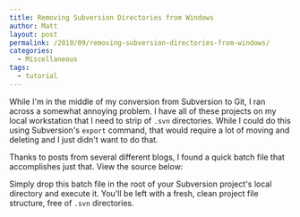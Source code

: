 ```yaml
---
title: Removing Subversion Directories from Windows
author: Matt
layout: post
permalink: /2010/09/removing-subversion-directories-from-windows/
categories:
  - Miscellaneous
tags:
  - tutorial
---
```


While I'm in the middle of my conversion from Subversion to Git, I ran across a somewhat annoying problem. I have all of these projects on my local workstation that I need to strip of `.svn` directories. While I could do this using Subversion's `export` command, that would require a lot of moving and deleting and I just didn't want to do that.

Thanks to posts from several different blogs, I found a quick batch file that accomplishes just that. View the source below:



Simply drop this batch file in the root of your Subversion project's local directory and execute it. You'll be left with a fresh, clean project file structure, free of `.svn` directories.